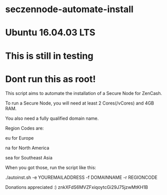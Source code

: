 # seczennode-automate-install
# Ubuntu 16.04.03 LTS
# This is still in testing
# Dont run this as root!

This script aims to automate the installation of a Secure Node for ZenCash.

To run a Secure Node, you will need at least 2 Cores(/vCores) and 4GB RAM.

You also need a fully qualified domain name.

Region Codes are:

eu for Europe

na for North America

sea for Southeast Asia


When you got those, run the script like this:

./autoinst.sh -e YOUREMAILADDRESS -f DOMAINNAME -r REGIONCODE 
 
 
 
 
 
 
  
 
 
 
 
Donations appreciated :)
znkXFdS6MVZFxiqoytcGi29J75jzwMtKH1B
